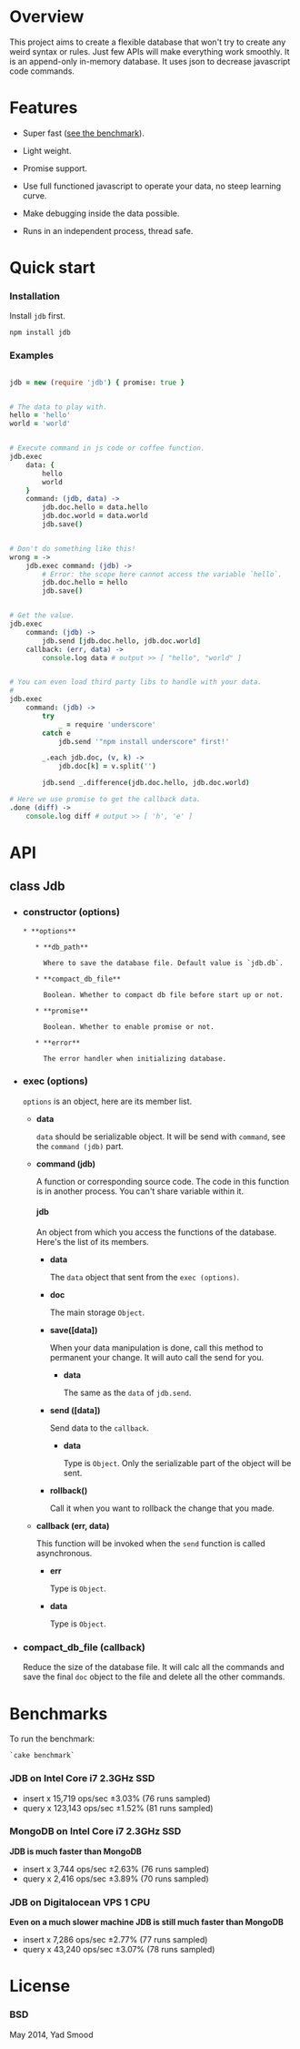 # Overview

This project aims to create a flexible database that won't try to create any weird syntax or rules.
Just few APIs will make everything work smoothly.
It is an append-only in-memory database.
It uses json to decrease javascript code commands.

# Features

* Super fast ([see the benchmark](#benchmarks)).

* Light weight.

* Promise support.

* Use full functioned javascript to operate your data, no steep learning curve.

* Make debugging inside the data possible.

* Runs in an independent process, thread safe.


# Quick start

### Installation

Install `jdb` first.

    npm install jdb

### Examples

```coffeescript

jdb = new (require 'jdb') { promise: true }


# The data to play with.
hello = 'hello'
world = 'world'


# Execute command in js code or coffee function.
jdb.exec
    data: {
        hello
        world
    }
    command: (jdb, data) ->
        jdb.doc.hello = data.hello
        jdb.doc.world = data.world
        jdb.save()


# Don't do something like this!
wrong = ->
    jdb.exec command: (jdb) ->
        # Error: the scope here cannot access the variable `hello`.
        jdb.doc.hello = hello
        jdb.save()


# Get the value.
jdb.exec
    command: (jdb) ->
        jdb.send [jdb.doc.hello, jdb.doc.world]
    callback: (err, data) ->
        console.log data # output >> [ "hello", "world" ]


# You can even load third party libs to handle with your data.
#
jdb.exec
    command: (jdb) ->
        try
            _ = require 'underscore'
        catch e
            jdb.send '"npm install underscore" first!'

        _.each jdb.doc, (v, k) ->
            jdb.doc[k] = v.split('')

        jdb.send _.difference(jdb.doc.hello, jdb.doc.world)

# Here we use promise to get the callback data.
.done (diff) ->
    console.log diff # output >> [ 'h', 'e' ]

```


# API

## class Jdb

* ### constructor (options)

      * **options**

         * **db_path**

           Where to save the database file. Default value is `jdb.db`.

         * **compact_db_file**

           Boolean. Whether to compact db file before start up or not.

         * **promise**

           Boolean. Whether to enable promise or not.

         * **error**

           The error handler when initializing database.

* ### exec (options)

  `options` is an object, here are its member list.

  * **data**

      `data` should be serializable object. It will be send with `command`, see the `command (jdb)` part.

  * **command (jdb)**

      A function or corresponding source code.
      The code in this function is in another process.
      You can't share variable within it.

      #### jdb

      An object from which you access the functions of the database. Here's the list of its members.

      * **data**

         The `data` object that sent from the `exec (options)`.

      * **doc**

         The main storage `Object`.

      * **save([data])**

         When your data manipulation is done, call this method to permanent your change. It will auto call the send for you.

         * **data**

             The same as the `data` of `jdb.send`.

      * **send ([data])**

         Send data to the `callback`.

         * **data**

             Type is `Object`. Only the serializable part of the object will be sent.

      * **rollback()**

         Call it when you want to rollback the change that you made.

  * **callback (err, data)**

     This function will be invoked when the `send` function is called asynchronous.

      * **err**

         Type is `Object`.

      * **data**

         Type is `Object`.


* ### compact_db_file (callback)

  Reduce the size of the database file. It will calc all the commands and save the final `doc` object to the file and delete all the other commands.


# Benchmarks <a name='benchmarks'></a>

To run the benchmark:

    `cake benchmark`

### JDB on Intel Core i7 2.3GHz SSD

* insert x 15,719 ops/sec ±3.03% (76 runs sampled)
* query x 123,143 ops/sec ±1.52% (81 runs sampled)

### MongoDB on Intel Core i7 2.3GHz SSD

**JDB is much faster than MongoDB**

* insert x 3,744 ops/sec ±2.63% (76 runs sampled)
* query x 2,416 ops/sec ±3.89% (70 runs sampled)

### JDB on Digitalocean VPS 1 CPU

**Even on a much slower machine JDB is still much faster than MongoDB**

* insert x 7,286 ops/sec ±2.77% (77 runs sampled)
* query x 43,240 ops/sec ±3.07% (78 runs sampled)

# License

### BSD

May 2014, Yad Smood
